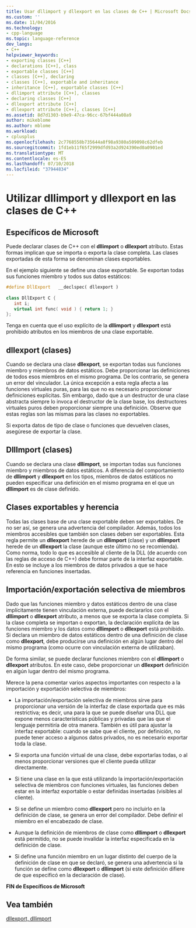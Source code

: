 ```yaml
---
title: Usar dllimport y dllexport en las clases de C++ | Microsoft Docs
ms.custom: ''
ms.date: 11/04/2016
ms.technology:
- cpp-language
ms.topic: language-reference
dev_langs:
- C++
helpviewer_keywords:
- exporting classes [C++]
- declarations [C++], class
- exportable classes [C++]
- classes [C++], declaring
- classes [C++], exportable and inheritance
- inheritance [C++], exportable classes [C++]
- dllimport attribute [C++], classes
- declaring classes [C++]
- dllexport attribute [C++]
- dllexport attribute [C++], classes [C++]
ms.assetid: 8d7d1303-b9e9-47ca-96cc-67bf444a08a9
author: mikeblome
ms.author: mblome
ms.workload:
- cplusplus
ms.openlocfilehash: 2c7768558b735644a8f98a9380a509098c62dfeb
ms.sourcegitcommit: 1fd1eb11f65f2999dfd93a2d924390ed0a0901ed
ms.translationtype: MT
ms.contentlocale: es-ES
ms.lasthandoff: 07/10/2018
ms.locfileid: "37944834"
---
```

# <a name="using-dllimport-and-dllexport-in-c-classes"></a>Utilizar dllimport y dllexport en las clases de C++
## <a name="microsoft-specific"></a>Específicos de Microsoft  
 Puede declarar clases de C++ con el **dllimport** o **dllexport** atributo. Estas formas implican que se importa o exporta la clase completa. Las clases exportadas de esta forma se denominan clases exportables.  
  
 En el ejemplo siguiente se define una clase exportable. Se exportan todas sus funciones miembro y todos sus datos estáticos:  
  
```cpp 
#define DllExport   __declspec( dllexport )  
  
class DllExport C {  
   int i;  
   virtual int func( void ) { return 1; }  
};  
```  
  
 Tenga en cuenta que el uso explícito de la **dllimport** y **dllexport** está prohibido atributos en los miembros de una clase exportable.  
  
##  <a name="_pluslang_using_dllimport_and_dllexport_in_c2b2bdllexportclasses"></a> dllexport (clases)  
 Cuando se declara una clase **dllexport**, se exportan todas sus funciones miembro y miembros de datos estáticos. Debe proporcionar las definiciones de todos esos miembros en el mismo programa. De los contrario, se genera un error del vinculador. La única excepción a esta regla afecta a las funciones virtuales puras, para las que no es necesario proporcionar definiciones explícitas. Sin embargo, dado que a un destructor de una clase abstracta siempre lo invoca el destructor de la clase base, los destructores virtuales puros deben proporcionar siempre una definición. Observe que estas reglas son las mismas para las clases no exportables.  
  
 Si exporta datos de tipo de clase o funciones que devuelven clases, asegúrese de exportar la clase.  
  
##  <a name="_pluslang_dllexport_classesdllexportclasses"></a> DllImport (clases)  
 Cuando se declara una clase **dllimport**, se importan todas sus funciones miembro y miembros de datos estáticos. A diferencia del comportamiento de **dllimport** y **dllexport** en los tipos, miembros de datos estáticos no pueden especificar una definición en el mismo programa en el que un **dllimport** es de clase definido.  
  
##  <a name="_pluslang_using_dllimport_and_dllexport_in_c2b2binheritanceandexportableclasses"></a> Clases exportables y herencia  
 Todas las clases base de una clase exportable deben ser exportables. De no ser así, se genera una advertencia del compilador. Además, todos los miembros accesibles que también son clases deben ser exportables. Esta regla permite un **dllexport** herede de un **dllimport** (clase) y un **dllimport** herede de un **dllexport** la clase (aunque este último no se recomienda). Como norma, todo lo que es accesible al cliente de la DLL (de acuerdo con las reglas de acceso de C++) debe formar parte de la interfaz exportable. En esto se incluye a los miembros de datos privados a que se hace referencia en funciones insertadas.  
  
##  <a name="_pluslang_using_dllimport_and_dllexport_in_c2b2bselectivememberimportexport"></a> Importación/exportación selectiva de miembros  
 Dado que las funciones miembro y datos estáticos dentro de una clase implícitamente tienen vinculación externa, puede declararlos con el **dllimport** o **dllexport** atributo, a menos que se exporta la clase completa. Si la clase completa se importan o exportan, la declaración explícita de las funciones miembro y los datos como **dllimport** o **dllexport** está prohibido. Si declara un miembro de datos estáticos dentro de una definición de clase como **dllexport**, debe producirse una definición en algún lugar dentro del mismo programa (como ocurre con vinculación externa de utilizaban).  
  
 De forma similar, se puede declarar funciones miembro con el **dllimport** o **dllexport** atributos. En este caso, debe proporcionar un **dllexport** definición en algún lugar dentro del mismo programa.  
  
 Merece la pena comentar varios aspectos importantes con respecto a la importación y exportación selectiva de miembros:  
  
-   La importación/exportación selectiva de miembros sirve para proporcionar una versión de la interfaz de clase exportada que es más restrictiva; es decir, una para la que se puede diseñar una DLL que expone menos características públicas y privadas que las que el lenguaje permitiría de otra manera. También es útil para ajustar la interfaz exportable: cuando se sabe que el cliente, por definición, no puede tener acceso a algunos datos privados, no es necesario exportar toda la clase.  
  
-   Si exporta una función virtual de una clase, debe exportarlas todas, o al menos proporcionar versiones que el cliente pueda utilizar directamente.  
  
-   Si tiene una clase en la que está utilizando la importación/exportación selectiva de miembros con funciones virtuales, las funciones deben estar en la interfaz exportable o estar definidas insertadas (visibles al cliente).  
  
-   Si se define un miembro como **dllexport** pero no incluirlo en la definición de clase, se genera un error del compilador. Debe definir el miembro en el encabezado de clase.  
  
-   Aunque la definición de miembros de clase como **dllimport** o **dllexport** está permitido, no se puede invalidar la interfaz especificada en la definición de clase.  
  
-   Si define una función miembro en un lugar distinto del cuerpo de la definición de clase en que se declaró, se genera una advertencia si la función se define como **dllexport** o **dllimport** (si este definición difiere de que especificó en la declaración de clase).  
  
**FIN de Específicos de Microsoft**  
  
## <a name="see-also"></a>Vea también  
 [dllexport, dllimport](../cpp/dllexport-dllimport.md)